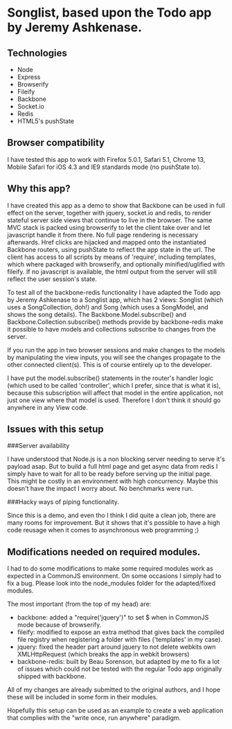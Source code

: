 # Songlist, based upon the Todo app by Jeremy Ashkenase.


## Technologies

+ Node
+ Express
+ Browserify
+ Fileify
+ Backbone
+ Socket.io
+ Redis
+ HTML5's pushState

## Browser compatibility

I have tested this app to work with Firefox 5.0.1, Safari 5.1, Chrome 13, Mobile Safari for iOS 4.3 and IE9 standards mode (no pushState to).

## Why this app?

I have created this app as a demo to show that Backbone can be used in full effect on the server, together with jquery, socket.io and redis, to render stateful server side views that continue to live in the browser.
The same MVC stack is packed using browserify to let the client take over and let javascript handle it from there. No full page rendering is necessary afterwards.
Href clicks are hijacked and mapped onto the instantiated Backbone routers, using pushState to reflect the app state in the url.
The client has access to all scripts by means of 'require', including templates, which where packaged with browserify, and optionally minified/uglified with fileify. 
If no javascript is available, the html output from the server will still reflect the user session's state.

To test all of the backbone-redis functionality I have adapted the Todo app by Jeremy Ashkenase to a Songlist app, which has 2 views: Songlist (which uses a SongCollection, doh!) and Song (which uses a SongModel, and shows the song details).
The Backbone.Model.subscribe() and Backbone.Collection.subscribe() methods provide by backbone-redis make it possible to have models and collections subscribe to changes from the server.

If you run the app in two browser sessions and make changes to the models by manipulating the view inputs, you will see the changes propagate to the other connected client(s).
This is of course entirely up to the developer.

I have put the model.subscribe() statements in the router's handler logic (which used to be called 'controller', which I prefer, since that is what it is), because this subscription will affect that model in the entire application, not just one view where that model is used. Therefore I don't think it should go anywhere in any View code.

## Issues with this setup

###Server availability

I have understood that Node.js is a non blocking server needing to serve it's payload asap. But to build a full html page and get async data from redis I simply have to wait for all to be ready before serving up the initial page. This might be costly in an environment with high concurrency.
Maybe this doesn't have the impact I worry about.
No benchmarks were run.

###Hacky ways of piping functionality.

Since this is a demo, and even tho I think I did quite a clean job, there are many rooms for improvement. But it shows that it's possible to have a high code reusage when it comes to asynchronous web programming ;)

## Modifications needed on required modules.

I had to do some modifications to make some required modules work as expected in a CommonJS environment. On some occasions I simply had to fix a bug.
Please look into the node_modules folder for the adapted/fixed modules.

The most important (from the top of my head) are:

- backbone: added a "require('jquery')" to set $ when in CommonJS mode because of browserify.
- fileify: modified to expose an extra method that gives back the compiled file registry when registering a folder with files ('templates' in my case).
- jquery: fixed the header part around jquery to not delete webkits own XMLHttpRequest (which breaks the app in webkit browsers)
- backbone-redis: built by Beau Sorenson, but adapted by me to fix a lot of issues which could not be tested with the regular Todo app originally shipped with backbone.

All of my changes are already submitted to the original authors, and I hope these will be included in some form in their modules.

Hopefully this setup can be used as an example to create a web application that complies with the "write once, run anywhere" paradigm. 